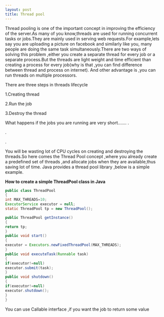 ```yaml
---
layout: post
title: Thread pool
---
```

Thread pooling is one of the important concept in improving the efficiency of the server.As many of you know,threads are used for running  concurrent tasks or jobs.They are mainly used in serving web requests.For example,lets say you are uploading a picture on facebook and similarly like you, many people are doing the same task simultaneously.There are two ways of solving this problem ,either you create a separate thread for every job or a separate process.But the threads are light weight and time efficient than creating a process for every job(why is that ,you can find difference between thread and process on internet).
And other advantage is ,you can run threads on multiple processors.

There are three steps in threads lifecycle

1.Creating thread

2.Run the job

3.Destroy the thread

What happens if the jobs you are running are very short.......
.

.

.

You will be wasting lot of CPU cycles on creating and destroying the threads.So here comes the Thread Pool concept ,where you already create a predefined set of threads ,and allocate jobs when they are available,thus saving lot of time.
Java provides a thread pool library ,below is a simple example.

**How to create a simple ThreadPool class in Java**

```  java
public class ThreadPool
{
int MAX_THREADS=10;
ExecutorService executor = null;
static ThreadPool tp = new ThreadPool();

public ThreadPool getInstance()
{
return tp;
}
public void start()
{
executor = Executors.newFixedThreadPool(MAX_THREADS);
}
public void executeTask(Runnable task)
{
if(executor!=null)
executor.submit(task);
}
public void shutdown()
{
if(executor!=null)
executor.shutdown();
}
}
```

You can use Callable interface ,if you want the job to return some value 
